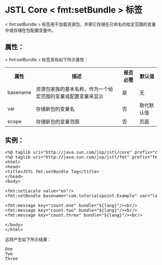 # JSTL Core < fmt:setBundle > 标签

< fmt:setBundle > 标签用于加载资源包，并把它存储在已命名的给定范围的变量中或存储在包配置变量中。

## 属性：

< fmt:setBundle > 标签具有如下所示属性：

<table class="src">
<tr><th style="width:15%">属性</th><th>描述 </th><th>是否必需</th><th>默认值</th></tr>
<tr><td>basename</td><td>资源包家族的基本名称，作为一个给定范围的变量或配置变量来显示</td><td>是</td><td>无</td></tr>
<tr><td>var</td><td>存储新包的变量名</td><td>否</td><td>取代默认值</td></tr>
<tr><td>scope</td><td>存储新包的变量范围</td><td>否</td><td>页面</td></tr>
</table>

## 实例：

<pre class="prettyprint notranslate tryit">
&lt;%@ taglib uri="http://java.sun.com/jsp/jstl/core" prefix="c" %&gt;
&lt;%@ taglib uri="http://java.sun.com/jsp/jstl/fmt" prefix="fmt" %&gt;
&lt;html&gt;
&lt;head&gt;
&lt;title&gt;JSTL fmt:setBundle Tag&lt;/title&gt;
&lt;/head&gt;
&lt;body&gt;

&lt;fmt:setLocale value="en"/&gt;
&lt;fmt:setBundle basename="com.tutorialspoint.Example" var="lang"/&gt;

&lt;fmt:message key="count.one" bundle="${lang}"/&gt;&lt;br/&gt;
&lt;fmt:message key="count.two" bundle="${lang}"/&gt;&lt;br/&gt;
&lt;fmt:message key="count.three" bundle="${lang}"/&gt;&lt;br/&gt;

&lt;/body&gt;
&lt;/html&gt;
</pre>

这将产生如下所示结果：

<pre class="result notranslate">
One 
Two 
Three
</pre>
